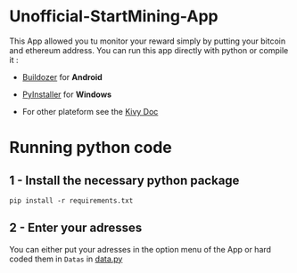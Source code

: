 # Unofficial-StartMining-App
This App allowed you tu monitor your reward simply by putting your bitcoin and ethereum address.
You can run this app directly with python or compile it :


* [Buildozer](https://buildozer.readthedocs.io/en/latest/installation.html) for **Android**

* [PyInstaller](https://pyinstaller.org/en/stable/installation.html) for **Windows**

* For other plateform see the [Kivy Doc](https://kivy.org/doc/stable/gettingstarted/packaging.html)


# Running python code

## 1 - Install the necessary python package
```
pip install -r requirements.txt
```

## 2 - Enter your adresses
You can either put your adresses in the option menu of the App or hard coded them in `Datas` in [data.py](/data.py)
